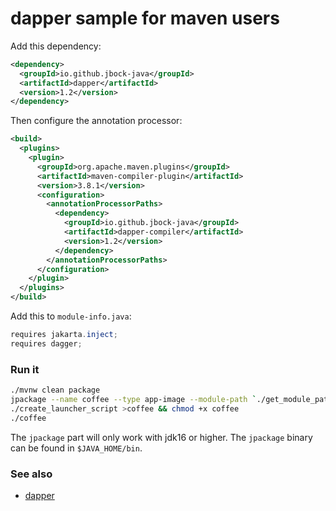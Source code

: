 # dapper sample for maven users

Add this dependency:

````xml
<dependency>
  <groupId>io.github.jbock-java</groupId>
  <artifactId>dapper</artifactId>
  <version>1.2</version>
</dependency>
````

Then configure the annotation processor:

````xml
<build>
  <plugins>
    <plugin>
      <groupId>org.apache.maven.plugins</groupId>
      <artifactId>maven-compiler-plugin</artifactId>
      <version>3.8.1</version>
      <configuration>
        <annotationProcessorPaths>
          <dependency>
            <groupId>io.github.jbock-java</groupId>
            <artifactId>dapper-compiler</artifactId>
            <version>1.2</version>
          </dependency>
        </annotationProcessorPaths>
      </configuration>
    </plugin>
  </plugins>
</build>
````

Add this to `module-info.java`:

````java
requires jakarta.inject;
requires dagger;
````

### Run it

````sh
./mvnw clean package
jpackage --name coffee --type app-image --module-path `./get_module_path` --module coffee/example.dagger.CoffeeApp --dest target/out
./create_launcher_script >coffee && chmod +x coffee
./coffee
````

The `jpackage` part will only work with jdk16 or higher.
The `jpackage` binary can be found in `$JAVA_HOME/bin`.

### See also

* [dapper](https://github.com/jbock-java/dapper)
